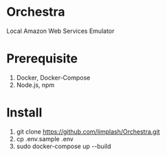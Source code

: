 # Orchestra
Local Amazon Web Services Emulator

# Prerequisite

1. Docker, Docker-Compose
2. Node.js, npm

# Install 

1. git clone https://github.com/limplash/Orchestra.git
2. cp .env.sample .env
3. sudo docker-compose up --build
